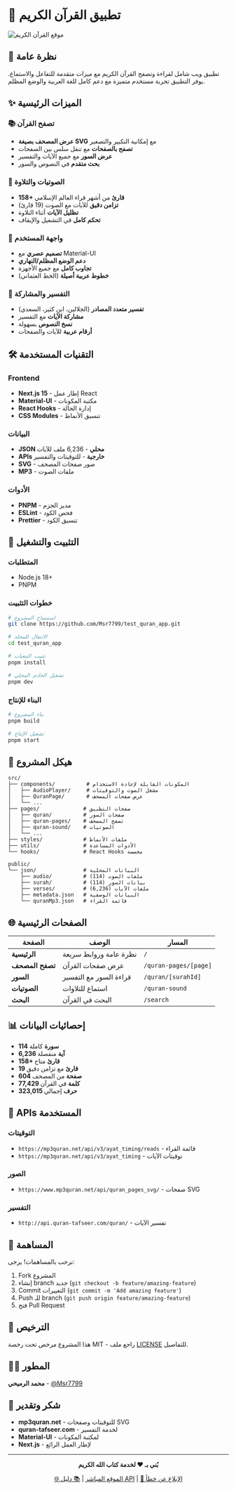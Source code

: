 # 🕌 تطبيق القرآن الكريم

![موقع القرآن الكريم](site-pic2.png)

## 📖 نظرة عامة

تطبيق ويب شامل لقراءة وتصفح القرآن الكريم مع ميزات متقدمة للتفاعل والاستماع. يوفر التطبيق تجربة مستخدم متميزة مع دعم كامل للغة العربية والوضع المظلم.

## ✨ الميزات الرئيسية

### 📚 تصفح القرآن
- **عرض المصحف بصيغة SVG** مع إمكانية التكبير والتصغير
- **تصفح بالصفحات** مع تنقل سلس بين الصفحات
- **عرض السور** مع جميع الآيات والتفسير
- **بحث متقدم** في النصوص والسور

### 🎵 الصوتيات والتلاوة
- **158+ قارئ** من أشهر قراء العالم الإسلامي
- **تزامن دقيق** للآيات مع الصوت (19 قارئ)
- **تظليل الآيات** أثناء التلاوة
- **تحكم كامل** في التشغيل والإيقاف

### 🎨 واجهة المستخدم
- **تصميم عصري** مع Material-UI
- **دعم الوضع المظلم/النهاري**
- **تجاوب كامل** مع جميع الأجهزة
- **خطوط عربية أصيلة** (الخط العثماني)

### 📖 التفسير والمشاركة
- **تفسير متعدد المصادر** (الجلالين، ابن كثير، السعدي)
- **مشاركة الآيات** مع التفسير
- **نسخ النصوص** بسهولة
- **أرقام عربية** للآيات والصفحات

## 🛠️ التقنيات المستخدمة

### Frontend
- **Next.js 15** - إطار عمل React
- **Material-UI** - مكتبة المكونات
- **React Hooks** - إدارة الحالة
- **CSS Modules** - تنسيق الأنماط

### البيانات
- **JSON محلي** - 6,236 ملف للآيات
- **APIs خارجية** - للتوقيتات والتفسير
- **SVG** - صور صفحات المصحف
- **MP3** - ملفات الصوت

### الأدوات
- **PNPM** - مدير الحزم
- **ESLint** - فحص الكود
- **Prettier** - تنسيق الكود

## 🚀 التثبيت والتشغيل

### المتطلبات
- Node.js 18+
- PNPM

### خطوات التثبيت

```bash
# استنساخ المشروع
git clone https://github.com/Msr7799/test_quran_app.git

# الانتقال للمجلد
cd test_quran_app

# تثبيت التبعيات
pnpm install

# تشغيل الخادم المحلي
pnpm dev
```

### البناء للإنتاج

```bash
# بناء المشروع
pnpm build

# تشغيل الإنتاج
pnpm start
```

## 📁 هيكل المشروع

```
src/
├── components/          # المكونات القابلة لإعادة الاستخدام
│   ├── AudioPlayer/     # مشغل الصوت والتوقيتات
│   ├── QuranPage/       # عرض صفحات المصحف
│   └── ...
├── pages/              # صفحات التطبيق
│   ├── quran/          # صفحات السور
│   ├── quran-pages/    # تصفح المصحف
│   ├── quran-sound/    # الصوتيات
│   └── ...
├── styles/             # ملفات الأنماط
├── utils/              # الأدوات المساعدة
└── hooks/              # React Hooks مخصصة

public/
└── json/               # البيانات المحلية
    ├── audio/          # ملفات الصوت (114)
    ├── surah/          # بيانات السور (114)
    ├── verses/         # ملفات الآيات (6,236)
    ├── metadata.json   # البيانات الوصفية
    └── quranMp3.json   # قائمة القراء
```

## 🌐 الصفحات الرئيسية

| الصفحة | الوصف | المسار |
|---------|--------|--------|
| **الرئيسية** | نظرة عامة وروابط سريعة | `/` |
| **تصفح المصحف** | عرض صفحات القرآن | `/quran-pages/[page]` |
| **السور** | قراءة السور مع التفسير | `/quran/[surahId]` |
| **الصوتيات** | استماع للتلاوات | `/quran-sound` |
| **البحث** | البحث في القرآن | `/search` |

## 📊 إحصائيات البيانات

- **114 سورة** كاملة
- **6,236 آية** منفصلة
- **158+ قارئ** متاح
- **19 قارئ** مع تزامن دقيق
- **604 صفحة** من المصحف
- **77,429 كلمة** في القرآن
- **323,015 حرف** إجمالي

## 🔗 APIs المستخدمة

### التوقيتات
- `https://mp3quran.net/api/v3/ayat_timing/reads` - قائمة القراء
- `https://mp3quran.net/api/v3/ayat_timing` - توقيتات الآيات

### الصور
- `https://www.mp3quran.net/api/quran_pages_svg/` - صفحات SVG

### التفسير
- `http://api.quran-tafseer.com/quran/` - تفسير الآيات

## 🤝 المساهمة

نرحب بالمساهمات! يرجى:

1. Fork المشروع
2. إنشاء branch جديد (`git checkout -b feature/amazing-feature`)
3. Commit التغييرات (`git commit -m 'Add amazing feature'`)
4. Push للـ branch (`git push origin feature/amazing-feature`)
5. فتح Pull Request

## 📄 الترخيص

هذا المشروع مرخص تحت رخصة MIT - راجع ملف [LICENSE](LICENSE) للتفاصيل.

## 👨‍💻 المطور

**محمد الرميحي** - [@Msr7799](https://github.com/Msr7799)

## 🙏 شكر وتقدير

- **mp3quran.net** - للتوقيتات وصفحات SVG
- **quran-tafseer.com** - لخدمة التفسير
- **Material-UI** - لمكتبة المكونات
- **Next.js** - لإطار العمل الرائع

---

<div align="center">

**بُني بـ ❤️ لخدمة كتاب الله الكريم**

[🌐 الموقع المباشر](https://msr-quran-app.vercel.app) | [📚 دليل API](API_USE.md) | [🐛 الإبلاغ عن خطأ](https://github.com/Msr7799/test_quran_app/issues)

</div>